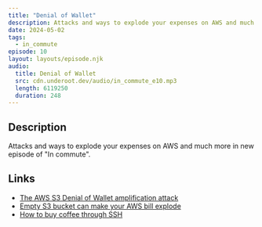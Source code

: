```yaml
---
title: "Denial of Wallet"
description: Attacks and ways to explode your expenses on AWS and much more in new episode of "In commute".
date: 2024-05-02
tags:
  - in_commute
episode: 10
layout: layouts/episode.njk
audio:
  title: Denial of Wallet
  src: cdn.underoot.dev/audio/in_commute_e10.mp3
  length: 6119250
  duration: 248
---
```


## Description
Attacks and ways to explode your expenses on AWS and much more in new episode of "In commute".

## Links
- <a href="https://blog.limbus-medtec.com/the-aws-s3-denial-of-wallet-amplification-attack-bc5a97cc041d" target="_blank">The AWS S3 Denial of Wallet amplification attack</a>
- <a href="https://medium.com/@maciej.pocwierz/how-an-empty-s3-bucket-can-make-your-aws-bill-explode-934a383cb8b1" target="_blank">Empty S3 bucket can make your AWS bill explode</a>
- <a href="https://www.terminal.shop/faq" target="_blank">How to buy coffee through SSH</a>
